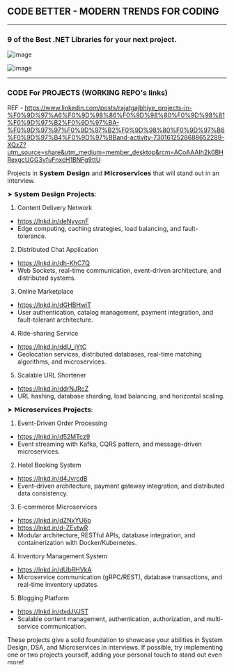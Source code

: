 ## CODE BETTER - MODERN TRENDS FOR CODING 

----------------------------------------------------
### 9 of the Best .NET Libraries for your next project. 

![image](https://github.com/user-attachments/assets/eb27984a-a6da-43c2-a4da-ca4a4ab26f8a)

![image](https://github.com/user-attachments/assets/9d63d946-600e-4001-9d2b-c5ec31c62620)

----------------------------------------------------
### CODE For PROJECTS (WORKING REPO's links) 

REF - https://www.linkedin.com/posts/rajatgajbhiye_projects-in-%F0%9D%97%A6%F0%9D%98%86%F0%9D%98%80%F0%9D%98%81%F0%9D%97%B2%F0%9D%97%BA-%F0%9D%97%97%F0%9D%97%B2%F0%9D%98%80%F0%9D%97%B6%F0%9D%97%B4%F0%9D%97%BBand-activity-7301612528688652289-XQzZ?utm_source=share&utm_medium=member_desktop&rcm=ACoAAAIh2k0BHRexgcUGG3vfuFnxcH1BNFg9ttU

Projects in 𝗦𝘆𝘀𝘁𝗲𝗺 𝗗𝗲𝘀𝗶𝗴𝗻 and 𝗠𝗶𝗰𝗿𝗼𝘀𝗲𝗿𝘃𝗶𝗰𝗲𝘀 that will stand out in an interview.

➤ 𝗦𝘆𝘀𝘁𝗲𝗺 𝗗𝗲𝘀𝗶𝗴𝗻 𝗣𝗿𝗼𝗷𝗲𝗰𝘁𝘀:

1. Content Delivery Network
 - https://lnkd.in/deNyycnF
 - Edge computing, caching strategies, load balancing, and fault-tolerance.

2. Distributed Chat Application
 - https://lnkd.in/dh-KhC7Q
 - Web Sockets, real-time communication, event-driven architecture, and distributed systems.

3. Online Marketplace
 - https://lnkd.in/dGHBHwiT
 - User authentication, catalog management, payment integration, and fault-tolerant architecture.

4. Ride-sharing Service
 - https://lnkd.in/ddU_jYtC
 - Geolocation services, distributed databases, real-time matching algorithms, and microservices.

5. Scalable URL Shortener
 - https://lnkd.in/ddrNJRcZ
 - URL hashing, database sharding, load balancing, and horizontal scaling.

➤ 𝗠𝗶𝗰𝗿𝗼𝘀𝗲𝗿𝘃𝗶𝗰𝗲𝘀 𝗣𝗿𝗼𝗷𝗲𝗰𝘁𝘀:

1. Event-Driven Order Processing
 - https://lnkd.in/d52MTcz9
 - Event streaming with Kafka, CQRS pattern, and message-driven microservices.

2. Hotel Booking System
 - https://lnkd.in/d4JvrcdB
 - Event-driven architecture, payment gateway integration, and distributed data consistency.

3. E-commerce Microservices
 - https://lnkd.in/dZNxYU6p
 - https://lnkd.in/d-ZEvtwR
 - Modular architecture, RESTful APIs, database integration, and containerization with Docker/Kubernetes.

4. Inventory Management System
 - https://lnkd.in/dUbRHVkA
 - Microservice communication (gRPC/REST), database transactions, and real-time inventory updates.

5. Blogging Platform
 - https://lnkd.in/dxdJVJST
 - Scalable content management, authentication, authorization, and multi-service communication.

These projects give a solid foundation to showcase your abilities in System Design, DSA, and Microservices in interviews. If possible, try implementing one or two projects yourself, adding your personal touch to stand out even more!
